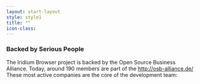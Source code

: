 ```yaml
---
layout: start-layout
style: style1
title: ""
icon-class: 
---
```


### Backed by Serious People #

The Iridium Browser project is backed by the Open Source Business Alliance. Today, around 190 members are part of the http://osb-alliance.de/     
These most active companies are the core of the development team: